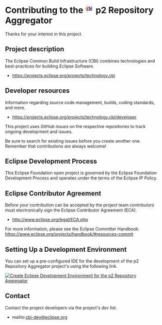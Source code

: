 # Contributing to the <img src="cbi.svg" style="width: 1em;"/> p2 Repository Aggregator

Thanks for your interest in this project.

## Project description

The Eclipse Common Build Infrastructure (CBI) combines technologies and
best-practices for building Eclipse Software.

* https://projects.eclipse.org/projects/technology.cbi

## Developer resources

Information regarding source code management, builds, coding standards, and
more.

* https://projects.eclipse.org/projects/technology.cbi/developer

This project uses *GitHub issues* on the respective repositories to track ongoing development and issues.

Be sure to search for existing issues before you create another one. Remember that
contributions are always welcome!

## Eclipse Development Process

This Eclipse Foundation open project is governed by the Eclipse Foundation
Development Process and operates under the terms of the Eclipse IP Policy.

## Eclipse Contributor Agreement

Before your contribution can be accepted by the project team contributors must
electronically sign the Eclipse Contributor Agreement (ECA).

* http://www.eclipse.org/legal/ECA.php

For more information, please see the Eclipse Committer Handbook:
https://www.eclipse.org/projects/handbook/#resources-commit


## Setting Up a Development Environment

You can set up a pre-configured IDE for the development of the p2 Repository Aggregator project's using the following link.

[![Create Eclipse Development Environment for the p2 Repository Aggregator](https://download.eclipse.org/oomph/www/setups/svg/p2_Aggregator.svg)](https://www.eclipse.org/setups/installer/?url=https://raw.githubusercontent.com/eclipse-cbi/p2repo-aggregator/main/releng/org.eclipse.cbi.p2repo.releng.parent/setup/P2RepositoryAggregatorConfiguration.setup&show=true "Click to open Eclipse-Installer Auto Launch or drag onto your running installer's title area")


## Contact

Contact the project developers via the project's *dev* list.

* mailto:cbi-dev@eclipse.org 
